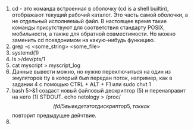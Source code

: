 1. cd - это команда встроенная в оболочку (cd is a shell builtin), отображают текущий рабочий каталог. Это часть самой оболочки, а не отдельный исполняемый файл. В настоящее время такие команды присутствуют для соответствия стандарту POSIX, мобильности, а также для обратной совместимости. Но можно заменить cd псевдонимом на какую-нибудь функицию.
2. grep -c <some_string> <some_file>  
3. systemd(1)  
4. ls >/dev/pts/1  
5. cat myscript > myscript_log  
6. Данные вывести можно, но нужно переключиться на один из эмуляторов tty в который был передан поток, например, как в задании 4 с помощью CTRL + ALT + F1 или sudo chvt 1  
7. bash 5>&1 создаст новый файловый дескриптор (5) и перенаправит на него (1) STDOUT. echo netology > /proc/$$/fd/5 выведет этот дискриптор 5, так как $$ повторит предыдущее дейчтвие.  
8. 
